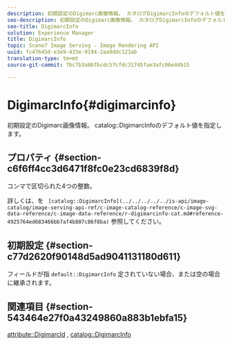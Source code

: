 ```yaml
---
description: 初期設定のDigimarc画像情報。 カタログDigimarcInfoのデフォルト値を指定します。
seo-description: 初期設定のDigimarc画像情報。 カタログDigimarcInfoのデフォルト値を指定します。
seo-title: DigimarcInfo
solution: Experience Manager
title: DigimarcInfo
topic: Scene7 Image Serving - Image Rendering API
uuid: fc47645d-e3e9-433e-9194-2aa9ddc123ab
translation-type: tm+mt
source-git-commit: 7bc7b3a86fbcdc57cfdc31745fae3afc06e44b15

---
```



# DigimarcInfo{#digimarcinfo}

初期設定のDigimarc画像情報。 catalog::DigimarcInfoのデフォルト値を指定します。

## プロパティ {#section-c6f6ff4cc3d6471f8fc0e23cd6839f8d}

コンマで区切られた4つの整数。

詳しくは、を ` [catalog::DigimarcInfo](../../../../../is-api/image-catalog/image-serving-api-ref/c-image-catalog-reference/c-image-svg-data-reference/c-image-data-reference/r-digimarcinfo-cat.md#reference-4925764ed683466bb7af4b807c86f8ba)` 参照してください。

## 初期設定 {#section-c77d2620f90148d5ad9041131180d611}

フィールドが指 `default::DigimarcInfo` 定されていない場合、または空の場合に継承されます。

## 関連項目 {#section-543464e27f0a43249860a883b1ebfa15}

[attribute::DigimarcId](../../../../../is-api/image-catalog/image-serving-api-ref/c-image-catalog-reference/c-attributes-reference/r-digimarcid.md#reference-33e3eca7f1874510904e5c8645cecd68) , [catalog::DigimarcInfo](../../../../../is-api/image-catalog/image-serving-api-ref/c-image-catalog-reference/c-image-svg-data-reference/c-image-data-reference/r-digimarcinfo-cat.md#reference-4925764ed683466bb7af4b807c86f8ba)

